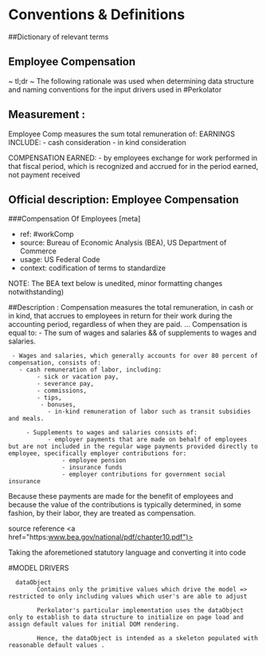 # Conventions & Definitions

##Dictionary of relevant terms

## Employee Compensation
~ tl;dr ~
The following rationale was used when determining data structure and naming conventions for the input drivers used in #Perkolator

## Measurement :
Employee Comp measures the sum total remuneration of:
  EARNINGS INCLUDE:
    - cash consideration
    - in kind consideration

  COMPENSATION EARNED:
    - by employees exchange for work performed in that fiscal period, which is recognized and accrued for in the period earned, not payment received


## Official description: Employee Compensation

###Compensation Of Employees    [meta]
- ref:   #workComp
- source:   Bureau of Economic Analysis (BEA), US Department of Commerce
- usage:     US Federal Code
- context:   codification of terms to standardize


NOTE: The BEA text below is unedited, minor formatting changes notwithstanding)

##Description :
Compensation measures the total remuneration, in cash or in kind, that accrues to
employees in return for their work during the accounting period, regardless of when they are
paid.
 ...
Compensation is equal to:
     - The sum of wages and salaries && of supplements to wages and salaries.

     - Wages and salaries, which generally accounts for over 80 percent of compensation, consists of:
       - cash remuneration of labor, including:
            - sick or vacation pay,
            - severance pay,
            - commissions,
            - tips,
             - bonuses,
               - in-kind remuneration of labor such as transit subsidies and meals.

         - Supplements to wages and salaries consists of:
               - employer payments that are made on behalf of employees but are not included in the regular wage payments provided directly to employee, specifically employer contributions for:
                   - employee pension
                   - insurance funds
                   - employer contributions for government social insurance

Because these payments are made for the benefit of employees and because the value of the contributions is typically determined, in some fashion, by their labor, they are treated as compensation.

source reference
<a href="https:www.bea.gov/national/pdf/chapter10.pdf")></a>


Taking the aforemetioned statutory language  and converting it into code

#MODEL DRIVERS

      dataObject
            Contains only the primitive values which drive the model => restricted to only including values which user's are able to adjust

            Perkolator's particular implementation uses the dataObject only to establish to data structure to initialize on page load and assign default values for initial DOM rendering.

            Hence, the dataObject is intended as a skeleton populated with reasonable default values .
